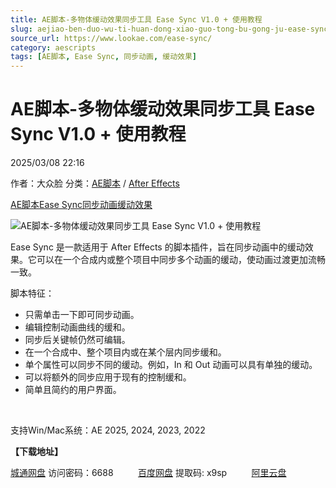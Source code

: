 ```yaml
---
title: AE脚本-多物体缓动效果同步工具 Ease Sync V1.0 + 使用教程
slug: aejiao-ben-duo-wu-ti-huan-dong-xiao-guo-tong-bu-gong-ju-ease-sync-v1-0-shi-yong-jiao-cheng
source_url: https://www.lookae.com/ease-sync/
category: aescripts
tags: [AE脚本, Ease Sync, 同步动画, 缓动效果]
---
```

# AE脚本-多物体缓动效果同步工具 Ease Sync V1.0 + 使用教程

2025/03/08 22:16

作者：大众脸
分类：[AE脚本](https://www.lookae.com/after-effects/aescripts/) / [After Effects](https://www.lookae.com/after-effects/)

[AE脚本](https://www.lookae.com/tag/ae%e8%84%9a%e6%9c%ac/)[Ease Sync](https://www.lookae.com/tag/ease-sync/)[同步动画](https://www.lookae.com/tag/%e5%90%8c%e6%ad%a5%e5%8a%a8%e7%94%bb/)[缓动效果](https://www.lookae.com/tag/%e7%bc%93%e5%8a%a8%e6%95%88%e6%9e%9c/)

![AE脚本-多物体缓动效果同步工具 Ease Sync V1.0 + 使用教程](https://www.lookae.com/wp-content/uploads/2025/03/Ease-Sync.jpg "AE脚本-多物体缓动效果同步工具 Ease Sync V1.0 + 使用教程-LookAE.com")

Ease Sync 是一款适用于 After Effects 的脚本插件，旨在同步动画中的缓动效果。它可以在一个合成内或整个项目中同步多个动画的缓动，使动画过渡更加流畅一致。

脚本特征：

* 只需单击一下即可同步动画。
* 编辑控制动画曲线的缓和。
* 同步后关键帧仍然可编辑。
* 在一个合成中、整个项目内或在某个层内同步缓和。
* 单个属性可以同步不同的缓动。例如，In 和 Out 动画可以具有单独的缓动。
* 可以将额外的同步应用于现有的控制缓和。
* 简单且简约的用户界面。

[﻿](http://cloud.video.taobao.com/play/u/null/p/1/e/6/t/1/510619253513.mp4)

支持Win/Mac系统：AE 2025, 2024, 2023, 2022

**【下载地址】**

[城通网盘](https://url70.ctfile.com/f/2827370-1468424353-304c32?p=4431) 访问密码：6688          [百度网盘](https://pan.baidu.com/s/1pItLgBaXm0NOOMEzvK66-g?pwd=x9sp) 提取码: x9sp          [阿里云盘](https://www.alipan.com/s/Qxw9HAk6nug)
